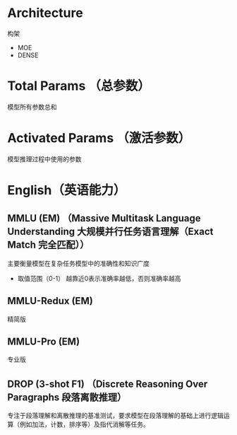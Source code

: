 # Architecture
构架
* MOE
* DENSE
# Total Params （总参数）
模型所有参数总和
# Activated Params （激活参数）
模型推理过程中使用的参数
# English（英语能力）
## MMLU (EM) （Massive Multitask Language Understanding 大规模并行任务语言理解（Exact Match 完全匹配））
主要衡量模型在复杂任务模型中的准确性和知识广度
* 取值范围（0-1）
越靠近0表示准确率越低，否则准确率越高

## MMLU-Redux (EM)
精简版
## MMLU-Pro (EM)
专业版
## DROP (3-shot F1) （Discrete Reasoning Over Paragraphs 段落离散推理）
专注于段落理解和离散推理的基准测试，要求模型在段落理解的基础上进行逻辑运算（例如加法，计数，排序等）及指代消解等任务。